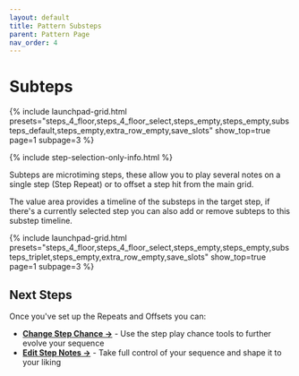 ```yaml
---
layout: default
title: Pattern Substeps
parent: Pattern Page
nav_order: 4
---
```


# Subteps

{% include launchpad-grid.html presets="steps_4_floor,steps_4_floor_select,steps_empty,steps_empty,substeps_default,steps_empty,extra_row_empty,save_slots" show_top=true page=1 subpage=3 %}

{% include step-selection-only-info.html %}

Subteps are microtiming steps, these allow you to play several notes on a single step (Step Repeat) or to offset a step hit from the main grid.

The value area provides a timeline of the substeps in the target step, if there's a currently selected step you can also add or remove subteps to this substep timeline.

{% include launchpad-grid.html presets="steps_4_floor,steps_4_floor_select,steps_empty,steps_empty,substeps_triplet,steps_empty,extra_row_empty,save_slots" show_top=true page=1 subpage=3 %}

## Next Steps

Once you've set up the Repeats and Offsets you can:

- **[Change Step Chance →](pattern-chance.html)** - Use the step play chance tools to further evolve your sequence
- **[Edit Step Notes →](../notes-page/index.md)** - Take full control of your sequence and shape it to your liking
